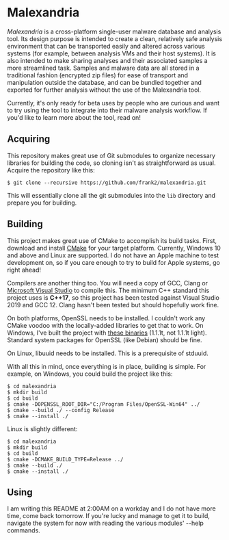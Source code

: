 # Malexandria

*Malexandria* is a cross-platform single-user malware database and analysis tool. Its design purpose is intended
to create a clean, relatively safe analysis environment that can be transported easily and altered across various systems
(for example, between analysis VMs and their host systems). It is also intended to make sharing analyses and their associated
samples a more streamlined task. Samples and malware data are all stored in a traditional fashion (encrypted zip files) for ease
of transport and manipulation outside the database, and can be bundled together and exported for further analysis without
the use of the Malexandria tool.

Currently, it's only ready for beta uses by people who are curious and want to try using the tool to integrate into their
malware analysis workflow. If you'd like to learn more about the tool, read on!

## Acquiring

This repository makes great use of Git submodules to organize necessary libraries for building the code, so cloning isn't as
straightforward as usual. Acquire the repository like this:

```
$ git clone --recursive https://github.com/frank2/malexandria.git
```

This will essentially clone all the git submodules into the `lib` directory and prepare you for building.

## Building

This project makes great use of CMake to accomplish its build tasks. First, download and install [CMake](https://cmake.org) for
your target platform. Currently, Windows 10 and above and Linux are supported. I do not have an Apple machine to test development
on, so if you care enough to try to build for Apple systems, go right ahead!

Compilers are another thing too. You will need a copy of GCC, Clang or [Microsoft Visual Studio](https://visualstudio.microsoft.com)
to compile this. The minimum C++ standard this project uses is **C++17**, so this project has been tested against Visual Studio 2019
and GCC 12. Clang hasn't been tested but should hopefully work fine.

On both platforms, OpenSSL needs to be installed. I couldn't work any CMake voodoo with the locally-added libraries to get that to work.
On Windows, I've built the project with [these binaries](https://slproweb.com/products/Win32OpenSSL.html) (1.1.1t, not 1.1.1t light).
Standard system packages for OpenSSL (like Debian) should be fine.

On Linux, libuuid needs to be installed. This is a prerequisite of stduuid.

With all this in mind, once everything is in place, building is simple. For example, on Windows, you could build the project like this:

```
$ cd malexandria
$ mkdir build
$ cd build
$ cmake -DOPENSSL_ROOT_DIR="C:/Program Files/OpenSSL-Win64" ../
$ cmake --build ./ --config Release
$ cmake --install ./
```

Linux is slightly different:

```
$ cd malexandria
$ mkdir build
$ cd build
$ cmake -DCMAKE_BUILD_TYPE=Release ../
$ cmake --build ./
$ cmake --install ./
```

## Using

I am writing this README at 2:00AM on a workday and I do not have more time, come back tomorrow. If you're lucky and manage to get it to build,
navigate the system for now with reading the various modules' --help commands.
